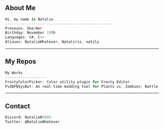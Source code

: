 ## About Me
```csharp
Hi, my name is Natalie
-------------------------------------------------
Pronouns: She/Her
Birthday: November 19th
Languages: C#, C++
Aliases: NatalieWhatever, Nataliris, natily
```
---
## My Repos
```csharp
My Works
-------------------
FrostyColorPicker: Color utility plugin for Frosty Editor.
PvZBFNSysBot: An real-time modding tool for Plants vs. Zombies: Battle for Neighborville on the Nintendo Switch
```
---
## Contact
```csharp
Discord: Natalie#0004
Twitter: @NatalieWhatever
```
